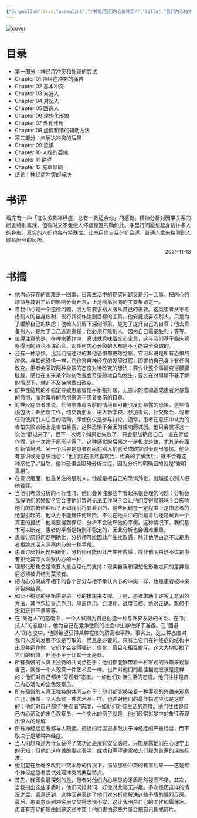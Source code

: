 ```yaml
---
{"dg-publish":true,"permalink":"/书架/我们内心的冲突/","title":"我们内心的冲突","created":"2025-10-10 12:14","updated":"2025-10-10 12:45"}
---
```



![cover](https://s2.loli.net/2025/10/10/nQTijFCzwadqOl1.png)

# 目录

  - 第一部分：神经症冲突和处理的尝试
  - Chapter 01 神经症冲突的痛苦
  - Chapter 02 基本冲突
  - Chapter 03 亲近人
  - Chapter 04 对抗人
  - Chapter 05 回避人
  - Chapter 06 理想化形象
  - Chapter 07 外化作用
  - Chapter 08 虚假和谐的辅助方法
  - 第二部分：未解决冲突的后果
  - Chapter 09 恐惧
  - Chapter 10 人格的萎缩
  - Chapter 11 绝望
  - Chapter 12 施虐倾向
  - 结论：神经症冲突的解决

# 书评

看完有一种「这么多款神经症，总有一款适合你」的感觉。精神分析对因果关系的断言特别毒辣，但有时又不免使人怀疑是否的确如此。字里行间能想起身边许多人的身影，真实的人却也各有特殊性。此书用作自我分析合适，普通人拿来揣测别人颇有附会的风险。

<p align="right">2021-11-13</p>

# 书摘

- 他内心存在的困难是一回事，日常生活中的现实问题又是另一回事。把内心的烦恼与其对生活的影响分离开来，正是隔离倾向的主要根源之一。
- 自我中心是一个道德问题，因为它要求别人服从自己的需要。这类患者从不考虑别人的自身权利，仅将其视作达到目标的工具。他安抚或喜欢别人，只是为了缓解自己的焦虑；他给人们留下深刻印象，是为了提升自己的自尊；他去责备别人，是为了自己逃避责任；他必须打败别人，因为自己需要胜利；等等。
- 值得注意的是，在禅宗著作中，真诚就意味着全心全意，这与我们基于临床观察得出的结论不谋而合，即任何内心分裂的人都是不可能完全真诚的。
- 还有一种恐惧，比我们描述过的其他恐惧都更难觉察，它可以说是所有恐惧的浓缩。与其他恐惧一样，它也来自神经症的发展过程，即害怕自己身上有任何改变。患者会采取两种极端的态度对待改变的想法：要么让整个事情变得朦朦胧胧，感觉在未来某个时刻改变会奇迹般地自动发生；要么在对事情不甚了解的情况下，就迫不及待地做出改变。
- 防护性结构的不稳定导致患者害怕平衡被打破，无意识的欺骗造成患者对暴露的恐惧，而对羞辱的恐惧来源于患者受伤的自尊。
- 对神经症患者来说，任何意味着考验的情境都可能引发对暴露的恐惧。这些情境包括：开始新工作，结交新朋友，进入新学校，参加考试，社交聚会，或者任何使其引人注目的活动，即使仅仅是参与讨论。通常，患者在意识中认为的害怕失败实际上是害怕暴露，这种恐惧不会因为成功而减弱。他只会觉得这一次他“挺过来了”，但下一次呢？如果他失败了，只会更加确信自己一直在弄虚作假，这一次终于原形毕露了。这种感觉的后果之一是极度羞怯，尤其是在面对新情境时。另一个后果是患者在面对别人的喜爱或欣赏时表现出警惕。他会有意识或无意识地想：“他们现在虽然喜欢我，但真的了解我后，就不会有这种感觉了。”当然，这种恐惧会阻碍分析过程，因为分析的明确目的就是“查明真相”。
- 在意识层面，他最关注的是别人，他越是把自己的恐惧外化，就越担心别人把他看穿。
- 当他们考虑分析的可行性时，他们会关注那些乍看起来很合理的问题：分析会瓦解他们的婚姻？它会使他们暂时无法工作吗？会让他们变得易怒吗？会影响他们的宗教信仰吗？正如我们将要看到的，这些问题在一定程度上是由患者的绝望引起的，他认为不能冒任何风险。不过在他关注的问题背后还隐藏着一个真正的担忧：他需要得到保证，分析不会破坏他的平衡。这种情况下，我们基本可以断定，患者的平衡是特别不稳定的，因此分析也会困难重重。
- 患者讨厌将问题明确化，分析师可能因此产生挫败感，除非他明白这不过是患者拒绝其深入洞察内心的一种手段。
- 患者讨厌将问题明确化，分析师可能因此产生挫败感，除非他明白这不过是患者拒绝其深入洞察内心的一种
- 理想化形象总是需要大量合理化的支持：现实自我和理想化形象之间的差异最后必须被归结为莫须有。
- 把内心分隔成不相干的各个部分与拒不承认内心的冲突一样，也是患者被冲突分裂的结果。
- 如此不稳定的平衡需要进一步的措施来支撑。于是，患者求助于许多无意识的方法，其中包括盲点作用、隔离作用、合理化、过度自控、绝对正确、飘忽不定和玩世不恭等等。
- 在“亲近人”的态度中，一个人试图为自己创造一种与外界友好的关系。在“对抗人”的态度中，他为自己在竞争激烈的社会中生存做好了准备。在“回避人”的态度中，他则希望获得某种程度的清高和平静。事实上，这三种态度对我们人类的发展不仅是可取的，而且是必要的。只有当它们在神经症的结构中出现并运作时，它们才会变得强迫、僵化、盲目和相互排斥。这大大地贬损了它们的价值，但还不至于让其一无是处。
- 所有孤僻的人真正独特的共同点在于：他们都能够带着一种客观的兴趣来观察自己，就像一个人观赏一件艺术品一样。也许对他们的最佳描述应该是这样的：他们对自己都持“旁观者”态度，一如他们对待生活的态度。他们往往是自己内心活动的出色观察员。
- 所有孤僻的人真正独特的共同点在于：他们都能够带着一种客观的兴趣来观察自己，就像一个人观赏一件艺术品一样。也许对他们的最佳描述应该是这样的：他们对自己都持“旁观者”态度，一如他们对待生活的态度。他们往往是自己内心活动的出色观察员。一个突出的例子就是，他们经常对梦中的象征表现出惊人的理解
- 所有神经症患者都与人疏远。疏远的程度更多取决于神经症的严重程度，而不取决于是哪种神经症。
- 当人们想知道为什么获得了成功还是没有安全感时，只能暴露他们在心理学上的无知；但他们这样做的事实表明，成功和声望通常被人们视为普遍的评价标准。
- 他期望在丝毫不改变冲突本身的情况下，清除那些冲突的有害后果——这是每个神经症患者尝试处理冲突的典型特点。
- 首先，我印象最深刻的是，患者对他们内心明显的矛盾居然视而不见。其次，当我指出这些矛盾时，他们闪烁其词，好像对此毫无兴趣。多次经历这样的情况之后，我意识到，这种回避表达了他们对分析师解决这些矛盾的强烈反感。最后，患者意识到冲突后又显得恐慌不安，这让我明白自己的工作如履薄冰。患者有充足的理由回避这些冲突：他们害怕这些力量会把自己撕成碎片。
